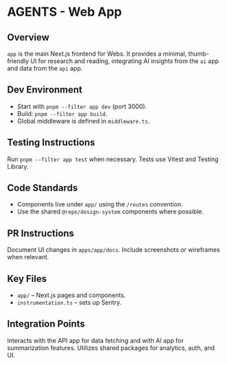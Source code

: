 # AGENTS - Web App

## Overview
`app` is the main Next.js frontend for Webs. It provides a minimal, thumb-friendly UI for research and reading, integrating AI insights from the `ai` app and data from the `api` app.

## Dev Environment
- Start with `pnpm --filter app dev` (port 3000).
- Build: `pnpm --filter app build`.
- Global middleware is defined in `middleware.ts`.

## Testing Instructions
Run `pnpm --filter app test` when necessary. Tests use Vitest and Testing Library.

## Code Standards
- Components live under `app/` using the `/routes` convention.
- Use the shared `@repo/design-system` components where possible.

## PR Instructions
Document UI changes in `apps/app/docs`. Include screenshots or wireframes when relevant.

## Key Files
- `app/` – Next.js pages and components.
- `instrumentation.ts` – sets up Sentry.

## Integration Points
Interacts with the API app for data fetching and with AI app for summarization features. Utilizes shared packages for analytics, auth, and UI.
